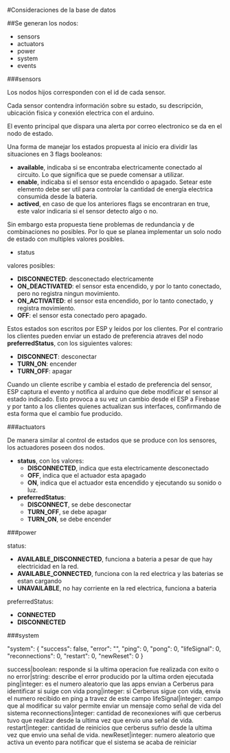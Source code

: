 #Consideraciones de la base de datos

##Se generan los nodos:

- sensors
- actuators
- power
- system
- events

###sensors

Los nodos hijos corresponden con el id de cada sensor.

Cada sensor contendra información sobre su estado, su descripción, ubicación fisica y conexión electrica con el arduino.

El evento principal que dispara una alerta por correo electronico se da en el nodo de estado.

Una forma de manejar los estados propuesta al inicio era dividir las situaciones en 3 flags booleanos:

- **available**, indicaba si se encontraba electricamente conectado al circuito. Lo que significa que se puede comensar a utilizar.
- **enable**, indicaba si el sensor esta encendido o apagado. Setear este elemento debe ser util para controlar la cantidad de energía electrica consumida desde la bateria.
- **actived**, en caso de que los anteriores flags se encontraran en true, este valor indicaria si el sensor detecto algo o no.

Sin embargo esta propuesta tiene problemas de redundancia y de combinaciones no posibles. Por lo que se planea implementar un solo nodo de estado con multiples valores posibles.

- status

valores posibles:

- **DISCONNECTED**: desconectado electricamente
- **ON_DEACTIVATED**:    el sensor esta encendido, y por lo tanto conectado, pero no registra ningun movimiento.
- **ON_ACTIVATED**: el sensor esta encendido, por lo tanto conectado, y registra movimiento.
- **OFF**: el sensor esta conectado pero apagado.

Estos estados son escritos por ESP y leidos por los clientes.
Por el contrario los clientes pueden enviar un estado de preferencia atraves del nodo **preferredStatus**, con los siguientes valores:

- **DISCONNECT**: desconectar
- **TURN_ON**: encender
- **TURN_OFF**: apagar

Cuando un cliente escribe y cambia el estado de preferencia del sensor, ESP captura el evento y notifica al arduino que debe modificar el sensor al estado indicado. Esto provoca a su vez un cambio desde el ESP a Firebase y por tanto a los clientes quienes actualizan sus interfaces, confirmando de esta forma que el cambio fue producido.

###actuators

De manera similar al control de estados que se produce con los sensores, los actuadores poseen dos nodos.

- **status**, con los valores:
    - **DISCONNECTED**, indica que esta electricamente desconectado
    - **OFF**, indica que el actuador esta apagado
    - **ON**, indica que el actuador esta encendido y ejecutando su sonido o luz.
- **preferredStatus**:
    - **DISCONNECT**, se debe desconectar
    - **TURN_OFF**, se debe apagar
    - **TURN_ON**, se debe encender

###power

status:
- **AVAILABLE_DISCONNECTED**, funciona a bateria a pesar de que hay electricidad en la red.
- **AVAILABLE_CONNECTED**, funciona con la red electrica y las baterias se estan cargando
- **UNAVAILABLE**, no hay corriente en la red electrica, funciona a bateria

preferredStatus:
- **CONNECTED**
- **DISCONNECTED**

###system

"system": {
    "success": false,
    "error": "",
    "ping": 0,
    "pong": 0,
    "lifeSignal": 0,
    "reconnections": 0,
    "restart": 0,
    "newReset": 0
}

success|boolean: responde si la ultima operacion fue realizada con exito o no
error|string: describe el error producido por la ultima orden ejecutada
ping|integer: es el numero aleatorio que las apps envian a Cerberus para identificar si suige con vida
pong|integer: si Cerberus sigue con vida, envia el numero recibido en ping a travez de este campo
lifeSignal|integer: campo que al modificar su valor permite enviar un mensaje como señal de vida del sistema
reconnections|integer: cantidad de reconexiones wifi que cerberus tuvo que realizar desde la ultima vez que envio una señal de vida.
restart|integer: cantidad de reinicios que cerberus sufrio desde la ultima vez que envio una señal de vida.
newReset|integer: numero aleatorio que activa un evento para notificar que el sistema se acaba de reiniciar